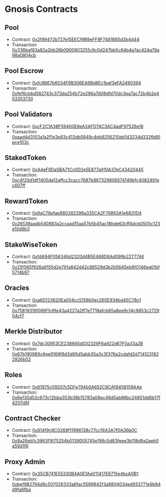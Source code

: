 # Gnosis Contracts

## Pool

- Contract: [0x2f99472b727e15EECf9B9eFF9F7481B85d3b4444](https://blockscout.com/xdai/mainnet/address/0x2f99472b727e15EECf9B9eFF9F7481B85d3b4444)
- Transaction: [0x336baf83a82a2bb26b0900803251c9c0d247bb5c64b4a7ac424a78a98a0804cb](https://blockscout.com/xdai/mainnet/tx/0x336baf83a82a2bb26b0900803251c9c0d247bb5c64b4a7ac424a78a98a0804cb)

## Pool Escrow

- Contract: [0xfc9B67b6034F6B306EA9Bd8Ec1baf3eFA2490394](https://blockscout.com/xdai/mainnet/address/0xfc9B67b6034F6B306EA9Bd8Ec1baf3eFA2490394/contracts)
- Transaction: [0xfef6cbbd582743c373da254b72e296a7d08dfd70dc3ea7ac72b4b2e453353730](https://blockscout.com/xdai/mainnet/tx/0xfef6cbbd582743c373da254b72e296a7d08dfd70dc3ea7ac72b4b2e453353730)

## Pool Validators

- Contract: [0xcF2C1A38F59400E8eA2AFD74C3AC4adF97526e18](https://blockscout.com/xdai/mainnet/address/0xcF2C1A38F59400E8eA2AFD74C3AC4adF97526e18)
- Transaction: [0xaad4d3103a1a2f1e3e83c413db5849c4eb8256210dd143234d332fb85ece103c](https://blockscout.com/xdai/mainnet/tx/0xaad4d3103a1a2f1e3e83c413db5849c4eb8256210dd143234d332fb85ece103c)

## StakedToken

- Contract: [0xA4eF9Da5BA71Cc0D2e5E877a910A37eC43420445](https://blockscout.com/xdai/mainnet/address/0xA4eF9Da5BA71Cc0D2e5E877a910A37eC43420445)
- Transaction: [0xc4f20d1df7405da12affcc3cacc7687b867329806574149bfc4082491ec607ff](https://blockscout.com/xdai/mainnet/tx/0xc4f20d1df7405da12affcc3cacc7687b867329806574149bfc4082491ec607ff)

## RewardToken

- Contract: [0x6aC78efae880282396a335CA2F79863A1e6831D4](https://blockscout.com/xdai/mainnet/address/0x6aC78efae880282396a335CA2F79863A1e6831D4)
- Transaction: [0x26538aadb540883a2ccaad15aa57b5b45ac18bde63cff4dcb0505c123e10d9b3](https://blockscout.com/xdai/mainnet/tx/0x26538aadb540883a2ccaad15aa57b5b45ac18bde63cff4dcb0505c123e10d9b3)

## StakeWiseToken

- Contract: [0xfdA94F056346d2320d4B5E468D6Ad099b2277746](https://blockscout.com/xdai/mainnet/address/0xfdA94F056346d2320d4B5E468D6Ad099b2277746)
- Transaction: [0x25f565f926a9155d2e791a842d42c88529d3b2b5645eb8f0146ea01bf5714b97](https://blockscout.com/xdai/mainnet/tx/0x25f565f926a9155d2e791a842d42c88529d3b2b5645eb8f0146ea01bf5714b97)

## Oracles

- Contract: [0xa6D123620Ea004cc5158b0ec260E934bd45C78c1](https://blockscout.com/xdai/mainnet/address/0xa6D123620Ea004cc5158b0ec260E934bd45C78c1)
- Transaction: [0x75819316f089f1c6fe43a4227a2ff7e7718afcb85a8ee9c14c9853c272904cf7](https://blockscout.com/xdai/mainnet/tx/0x75819316f089f1c6fe43a4227a2ff7e7718afcb85a8ee9c14c9853c272904cf7)

## Merkle Distributor

- Contract: [0x7dc30953CE236665d032329F6a922d67F0a33a2B](https://blockscout.com/xdai/mainnet/address/0x7dc30953CE236665d032329F6a922d67F0a33a2B)
- Transaction: [0x67b190989c6ee9169f8d3d95d5abb35a3c3f376a2cdafd2d7141231822926b02](https://blockscout.com/xdai/mainnet/tx/0x67b190989c6ee9169f8d3d95d5abb35a3c3f376a2cdafd2d7141231822926b02)

## Roles

- Contract: [0x61975c09207c5DFe794b0A652C8CAf8458159AAe](https://blockscout.com/xdai/mainnet/address/0x61975c09207c5DFe794b0A652C8CAf8458159AAe)
- Transaction: [0x6e135d52c673c12bba353b38b15783a08ec48d5ab86bc24851dd6b17f4207d8f](https://blockscout.com/xdai/mainnet/tx/0x6e135d52c673c12bba353b38b15783a08ec48d5ab86bc24851dd6b17f4207d8f)

## Contract Checker

- Contract: [0x814f9c8C0269f11996138c77cc16A3A7f0A36b0C](https://blockscout.com/xdai/mainnet/address/0x814f9c8C0269f11996138c77cc16A3A7f0A36b0C)
- Transaction: [0x8a26eb1c3963f1675254b0139005745e198c5d83feee3b118d8a2aeb0a59d1f6](https://blockscout.com/xdai/mainnet/tx/0x8a26eb1c3963f1675254b0139005745e198c5d83feee3b118d8a2aeb0a59d1f6)

## Proxy Admin

- Contract: [0x35CB741E55330B4A0E1Ae011417E6715e4bcA0B1](https://blockscout.com/xdai/mainnet/address/0x35CB741E55330B4A0E1Ae011417E6715e4bcA0B1)
- Transaction: [0xbef982794d6c507026333a6fac5599842f3a880403ded933771e9b84d9fa6fba](https://blockscout.com/xdai/mainnet/tx/0xbef982794d6c507026333a6fac5599842f3a880403ded933771e9b84d9fa6fba)